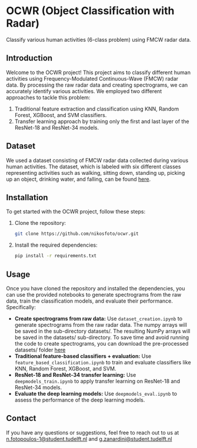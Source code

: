 # OCWR (Object Classification with Radar)

Classify various human activities (6-class problem) using FMCW radar data.

## Introduction

Welcome to the OCWR project! This project aims to classify different human activities using Frequency-Modulated Continuous-Wave (FMCW) radar data. By processing the raw radar data and creating spectrograms, we can accurately identify various activities. We employed two different approaches to tackle this problem:
1. Traditional feature extraction and classification using KNN, Random Forest, XGBoost, and SVM classifiers.
2. Transfer learning approach by training only the first and last layer of the ResNet-18 and ResNet-34 models.

## Dataset

We used a dataset consisting of FMCW radar data collected during various human activities. The dataset, which is labeled with six different classes representing activities such as walking, sitting down, standing up, picking up an object, drinking water, and falling, can be found [here](https://researchdata.gla.ac.uk/848/).

## Installation

To get started with the OCWR project, follow these steps:
1. Clone the repository:
    ```bash
    git clone https://github.com/nikosfoto/ocwr.git
    ```
2. Install the required dependencies:
    ```bash
    pip install -r requirements.txt
    ```

## Usage

Once you have cloned the repository and installed the dependencies, you can use the provided notebooks to generate spectrograms from the raw data, train the classification models, and evaluate their performance. Specifically:

- **Create spectrograms from raw data:** 
  Use `dataset_creation.ipynb` to generate spectrograms from the raw radar data. The numpy arrays will be saved in the sub-directory datasets/. The resulting NumPy arrays will be saved in the datasets/ sub-directory. To save time and avoid running the code to create spectrograms, you can download the pre-processed datasets/ folder [here](https://tud365-my.sharepoint.com/:f:/g/personal/gzanardini_tudelft_nl/ErwYcI17w9hAu0rksp3dFbgB7ZA5yfqqSi_R8DjhU7PYPw?e=aXuab9)
- **Traditional feature-based classifiers + evaluation:**
  Use `feature_based_classification.ipynb` to train and evaluate classifiers like KNN, Random Forest, XGBoost, and SVM.
- **ResNet-18 and ResNet-34 transfer learning:**
  Use `deepmodels_train.ipynb` to apply transfer learning on ResNet-18 and ResNet-34 models.
- **Evaluate the deep learning models:**
  Use `deepmodels_eval.ipynb` to assess the performance of the deep learning models.

## Contact
If you have any questions or suggestions, feel free to reach out to us at n.fotopoulos-1@student.tudelft.nl and g.zanardini@student.tudelft.nl
